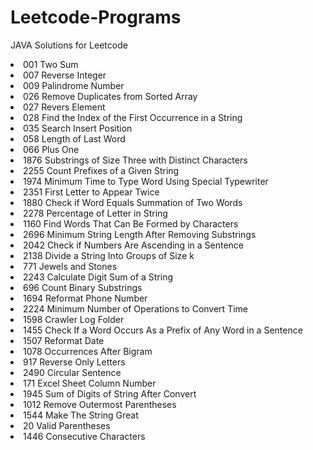 # Leetcode-Programs
JAVA Solutions for Leetcode
<li>001 Two Sum</li>
<li>007 Reverse Integer</li>
<li>009 Palindrome Number</li>
<li>026 Remove Duplicates from Sorted Array</li>
<li>027 Revers Element</li>
<li>028 Find the Index of the First Occurrence in a String</li>
<li>035 Search Insert Position</li>
<li>058 Length of Last Word</li>
<li>066 Plus One</li>
<li>1876 Substrings of Size Three with Distinct Characters</li>
<Li>2255 Count Prefixes of a Given String</Li>
<li>1974 Minimum Time to Type Word Using Special Typewriter</li>
<li>2351 First Letter to Appear Twice</li>
<li>1880 Check if Word Equals Summation of Two Words</li>
<li>2278 Percentage of Letter in String</li>
<li>1160 Find Words That Can Be Formed by Characters</li>
<li>2696 Minimum String Length After Removing Substrings</li>
<li>2042 Check if Numbers Are Ascending in a Sentence</li>
<li>2138 Divide a String Into Groups of Size k</li>
<li>771 Jewels and Stones</li>
<li>2243 Calculate Digit Sum of a String</li>
<li>696 Count Binary Substrings</li>
<li>1694 Reformat Phone Number</li>
<li>2224 Minimum Number of Operations to Convert Time</li>
<li>1598 Crawler Log Folder</li>
<li>1455 Check If a Word Occurs As a Prefix of Any Word in a Sentence</li>
<li>1507 Reformat Date</li>
<li>1078 Occurrences After Bigram</li>
<li>917 Reverse Only Letters</li>
<li>2490 Circular Sentence</li>
<li>171 Excel Sheet Column Number</li>
<li>1945 Sum of Digits of String After Convert</li>
<li>1012 Remove Outermost Parentheses</li>
<li>1544 Make The String Great</li>
<li>20 Valid Parentheses</li>
<li>1446 Consecutive Characters</li>
